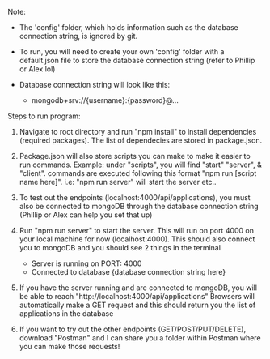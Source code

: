 Note: 
  - The 'config' folder, which holds information such as the database connection string, is ignored by git. 
  - To run, you will need to create your own 'config' folder with a default.json file to store 
    the database connection string (refer to Phillip or Alex lol)
  - Database connection string will look like this:
      
      - mongodb+srv://{username}:{password}@... 

Steps to run program:
  1) Navigate to root directory and run "npm install" to install dependencies (required packages). 
     The list of dependecies are stored in package.json.
  2) Package.json will also store scripts you can make to make it easier to run commands. 
     Example: under "scripts", you will find "start" "server", & "client". 
     commands are executed following this format "npm run [script name here]". i.e: "npm run server" will start the server etc..
  4) To test out the endpoints (localhost:4000/api/applications), you must also be connected to mongoDB through the database
     connection string (Phillip or Alex can help you set that up)
  5) Run "npm run server" to start the server. This will run on port 4000 on your local machine for now (localhost:4000). 
     This should also connect you to mongoDB and you should see 2 things in the terminal

      - Server is running on PORT: 4000
      - Connected to database {database connection string here}

  6) If you have the server running and are connected to mongoDB, you will be able to reach "http://localhost:4000/api/applications"
     Browsers will automatically make a GET request and this should return you the list of applications in the database
  7) If you want to try out the other endpoints (GET/POST/PUT/DELETE), download "Postman" and 
     I can share you a folder within Postman where you can make those requests!
